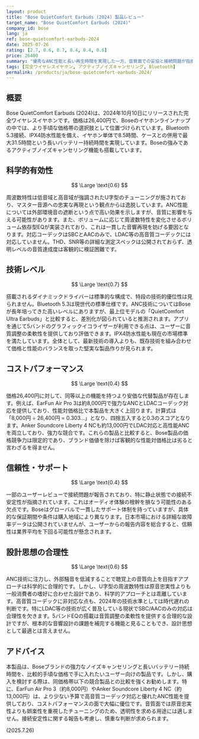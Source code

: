```yaml
---
layout: product
title: "Bose QuietComfort Earbuds (2024) 製品レビュー"
target_name: "Bose QuietComfort Earbuds (2024)"
company_id: bose
lang: ja
ref: bose-quietcomfort-earbuds-2024
date: 2025-07-26
rating: [2.7, 0.6, 0.7, 0.4, 0.4, 0.6]
price: 26400
summary: "優秀なANC性能と長い再生時間を実現した一方、音質面での妥協と接続問題が指摘される完全ワイヤレスイヤホン。同等機能製品との価格競争力に課題があります。"
tags: [完全ワイヤレスイヤホン, アクティブノイズキャンセリング, Bluetooth]
permalink: /products/ja/bose-quietcomfort-earbuds-2024/
---
```


## 概要

Bose QuietComfort Earbuds (2024)は、2024年10月10日にリリースされた完全ワイヤレスイヤホンです。価格は26,400円で、Boseのイヤホンラインナップの中では、より手頃な価格帯の選択肢として位置づけられています。Bluetooth 5.3接続、IPX4防水性能を備え、イヤホン単体で8.5時間、ケースとの併用で最大31.5時間という長いバッテリー持続時間を実現しています。Boseの強みであるアクティブノイズキャンセリング機能も搭載しています。

## 科学的有効性

$$ \Large \text{0.6} $$

周波数特性は低音域と高音域が強調されたU字型のチューニングが施されており、マスター音源への忠実な再現という観点からは逸脱しています。ANC性能については外部環境音の遮断という点で高い効果を示しますが、音質に影響を与える可能性があります。また、ボリュームに応じて周波数特性を変化させるボリューム依存型EQが実装されており、これは一貫した音響再現を妨げる要因となります。対応コーデックはSBCとAACのみで、LDAC等の高音質コーデックには対応していません。THD、SNR等の詳細な測定スペックは公開されておらず、透明レベルの音質達成度は客観的に検証困難です。

## 技術レベル

$$ \Large \text{0.7} $$

搭載されるダイナミックドライバーは標準的な構成で、特段の技術的優位性は見られません。Bluetooth 5.3は現世代の標準仕様です。ANC技術についてはBoseが長年培ってきた高いレベルにありますが、最上位モデルの「QuietComfort Ultra Earbuds」と比較すると、差別化が図られていると推測されます。アプリを通じて5バンドのグラフィックイコライザーが利用できる点は、ユーザーに音質調整の柔軟性を提供しており評価できます。IPX4防水性能も現在の市場標準を満たしています。全体として、最新技術の導入よりも、既存技術を組み合わせて価格と性能のバランスを取った堅実な製品作りが見られます。

## コストパフォーマンス

$$ \Large \text{0.4} $$

価格26,400円に対して、同等以上の機能を持つより安価な代替製品が存在します。例えば、EarFun Air Pro 3は約8,000円で強力なANCとLDACコーデック対応を提供しており、性能対価格比で本製品を大きく上回ります。計算式は「8,000円 ÷ 26,400円 = 0.303...」となり、四捨五入すると0.3のスコアとなります。Anker Soundcore Liberty 4 NCも約13,000円でLDAC対応と高性能ANCを両立しており、強力な競合です。これらの製品と比較すると、Bose製品の価格競争力は限定的であり、ブランド価値を除けば客観的な性能対価格比は劣ると言わざるを得ません。

## 信頼性・サポート

$$ \Large \text{0.4} $$

一部のユーザーレビューで接続問題が報告されており、特に静止状態での接続不安定性が指摘されています。これはオーディオ体験の根幹を損なう可能性のある欠点です。Boseはグローバルで一貫したサポート体制を持っていますが、具体的な保証期間や条件は購入地域により異なります。日本市場における詳細な故障率データは公開されていませんが、ユーザーからの報告内容を総合すると、信頼性は業界平均を下回る可能性が懸念されます。

## 設計思想の合理性

$$ \Large \text{0.6} $$

ANC技術に注力し、外部騒音を低減することで聴覚上の音質向上を目指すアプローチは科学的に合理的です。しかし、U字型の周波数特性は原音忠実性よりも一般消費者の嗜好に合わせた設計であり、科学的アプローチとは乖離しています。高音質コーデックに非対応な点も、2024年の技術水準としては時代遅れの判断です。特にLDAC等の技術が広く普及している現状でSBC/AACのみの対応は合理性を欠きます。5バンドEQの搭載は音質調整の柔軟性を提供する合理的な設計ですが、根本的な音響設計の課題を補完する機能と見ることもでき、設計思想として最適とは言えません。

## アドバイス

本製品は、Boseブランドの強力なノイズキャンセリングと長いバッテリー持続時間を、比較的手頃な価格で手に入れたいユーザー向けの製品です。しかし、購入を検討する際は、同価格帯以下の競合製品との比較を強くお勧めします。特に、EarFun Air Pro 3（約8,000円）やAnker Soundcore Liberty 4 NC（約13,000円）は、より少ない予算で高音質コーデック対応と優れたANC性能を提供しており、コストパフォーマンスの面で大幅に優位です。音質面では原音忠実性よりも娯楽性を重視したチューニングのため、透明性を求める用途には適しません。接続安定性に関する報告も考慮し、慎重な判断が求められます。

(2025.7.26)